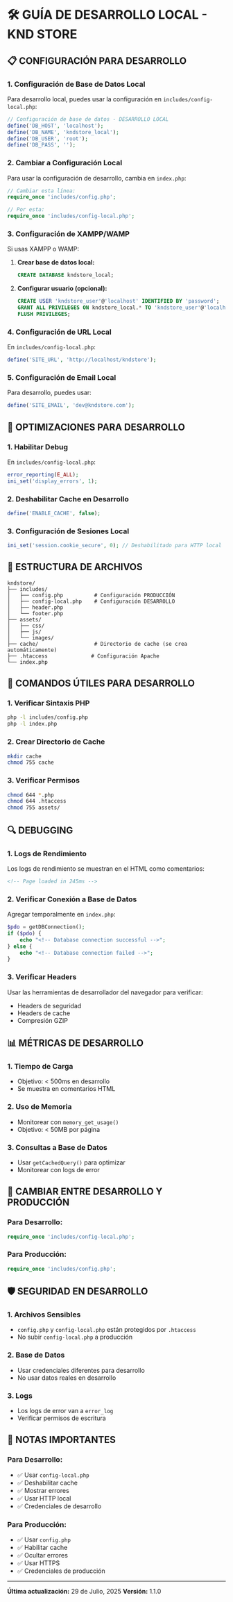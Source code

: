 # 🛠️ GUÍA DE DESARROLLO LOCAL - KND STORE

## 📋 **CONFIGURACIÓN PARA DESARROLLO**

### **1. Configuración de Base de Datos Local**

Para desarrollo local, puedes usar la configuración en `includes/config-local.php`:

```php
// Configuración de base de datos - DESARROLLO LOCAL
define('DB_HOST', 'localhost');
define('DB_NAME', 'kndstore_local');
define('DB_USER', 'root');
define('DB_PASS', '');
```

### **2. Cambiar a Configuración Local**

Para usar la configuración de desarrollo, cambia en `index.php`:

```php
// Cambiar esta línea:
require_once 'includes/config.php';

// Por esta:
require_once 'includes/config-local.php';
```

### **3. Configuración de XAMPP/WAMP**

Si usas XAMPP o WAMP:

1. **Crear base de datos local:**
   ```sql
   CREATE DATABASE kndstore_local;
   ```

2. **Configurar usuario (opcional):**
   ```sql
   CREATE USER 'kndstore_user'@'localhost' IDENTIFIED BY 'password';
   GRANT ALL PRIVILEGES ON kndstore_local.* TO 'kndstore_user'@'localhost';
   FLUSH PRIVILEGES;
   ```

### **4. Configuración de URL Local**

En `includes/config-local.php`:
```php
define('SITE_URL', 'http://localhost/kndstore');
```

### **5. Configuración de Email Local**

Para desarrollo, puedes usar:
```php
define('SITE_EMAIL', 'dev@kndstore.com');
```

## 🔧 **OPTIMIZACIONES PARA DESARROLLO**

### **1. Habilitar Debug**

En `includes/config-local.php`:
```php
error_reporting(E_ALL);
ini_set('display_errors', 1);
```

### **2. Deshabilitar Cache en Desarrollo**

```php
define('ENABLE_CACHE', false);
```

### **3. Configuración de Sesiones Local**

```php
ini_set('session.cookie_secure', 0); // Deshabilitado para HTTP local
```

## 📁 **ESTRUCTURA DE ARCHIVOS**

```
kndstore/
├── includes/
│   ├── config.php          # Configuración PRODUCCIÓN
│   ├── config-local.php    # Configuración DESARROLLO
│   ├── header.php
│   └── footer.php
├── assets/
│   ├── css/
│   ├── js/
│   └── images/
├── cache/                  # Directorio de cache (se crea automáticamente)
├── .htaccess              # Configuración Apache
└── index.php
```

## 🚀 **COMANDOS ÚTILES PARA DESARROLLO**

### **1. Verificar Sintaxis PHP**
```bash
php -l includes/config.php
php -l index.php
```

### **2. Crear Directorio de Cache**
```bash
mkdir cache
chmod 755 cache
```

### **3. Verificar Permisos**
```bash
chmod 644 *.php
chmod 644 .htaccess
chmod 755 assets/
```

## 🔍 **DEBUGGING**

### **1. Logs de Rendimiento**

Los logs de rendimiento se muestran en el HTML como comentarios:
```html
<!-- Page loaded in 245ms -->
```

### **2. Verificar Conexión a Base de Datos**

Agregar temporalmente en `index.php`:
```php
$pdo = getDBConnection();
if ($pdo) {
    echo "<!-- Database connection successful -->";
} else {
    echo "<!-- Database connection failed -->";
}
```

### **3. Verificar Headers**

Usar las herramientas de desarrollador del navegador para verificar:
- Headers de seguridad
- Headers de cache
- Compresión GZIP

## 📊 **MÉTRICAS DE DESARROLLO**

### **1. Tiempo de Carga**
- Objetivo: < 500ms en desarrollo
- Se muestra en comentarios HTML

### **2. Uso de Memoria**
- Monitorear con `memory_get_usage()`
- Objetivo: < 50MB por página

### **3. Consultas a Base de Datos**
- Usar `getCachedQuery()` para optimizar
- Monitorear con logs de error

## 🔄 **CAMBIAR ENTRE DESARROLLO Y PRODUCCIÓN**

### **Para Desarrollo:**
```php
require_once 'includes/config-local.php';
```

### **Para Producción:**
```php
require_once 'includes/config.php';
```

## 🛡️ **SEGURIDAD EN DESARROLLO**

### **1. Archivos Sensibles**
- `config.php` y `config-local.php` están protegidos por `.htaccess`
- No subir `config-local.php` a producción

### **2. Base de Datos**
- Usar credenciales diferentes para desarrollo
- No usar datos reales en desarrollo

### **3. Logs**
- Los logs de error van a `error_log`
- Verificar permisos de escritura

## 📝 **NOTAS IMPORTANTES**

### **Para Desarrollo:**
- ✅ Usar `config-local.php`
- ✅ Deshabilitar cache
- ✅ Mostrar errores
- ✅ Usar HTTP local
- ✅ Credenciales de desarrollo

### **Para Producción:**
- ✅ Usar `config.php`
- ✅ Habilitar cache
- ✅ Ocultar errores
- ✅ Usar HTTPS
- ✅ Credenciales de producción

---

**Última actualización:** 29 de Julio, 2025
**Versión:** 1.1.0 
